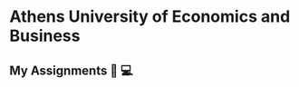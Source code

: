 # Athens University of Economics and Business
## My Assignments :notebook_with_decorative_cover: :computer:
